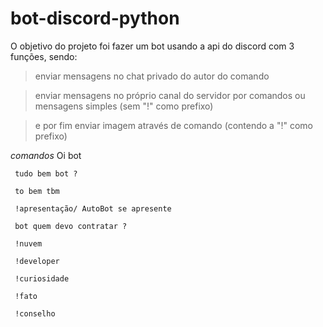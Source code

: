 # bot-discord-python
 O objetivo do projeto foi fazer um bot usando a api do discord com 3 funções, sendo:
   >enviar mensagens no chat privado do autor do comando

   >enviar mensagens no próprio canal do servidor por comandos ou mensagens simples (sem "!" como prefixo)
   
   >e por fim enviar imagem através de comando (contendo a "!" como prefixo)





   *comandos*
     Oi bot

     tudo bem bot ?

     to bem tbm

     !apresentação/ AutoBot se apresente

     bot quem devo contratar ?

     !nuvem

     !developer

     !curiosidade

     !fato

     !conselho

